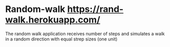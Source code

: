 # Random-walk https://rand-walk.herokuapp.com/
The random walk application receives number of steps and simulates a walk in a random direction with equal strep sizes (one unit) 
